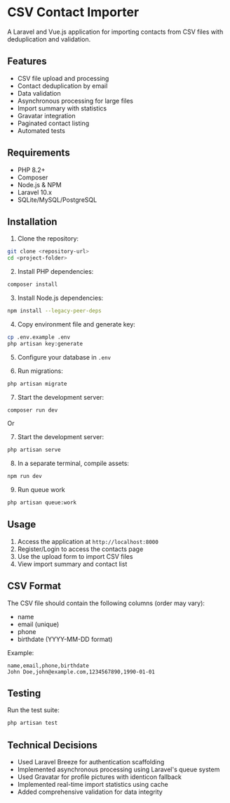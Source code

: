 # CSV Contact Importer

A Laravel and Vue.js application for importing contacts from CSV files with deduplication and validation.

## Features

- CSV file upload and processing
- Contact deduplication by email
- Data validation
- Asynchronous processing for large files
- Import summary with statistics
- Gravatar integration
- Paginated contact listing
- Automated tests

## Requirements

- PHP 8.2+
- Composer
- Node.js & NPM
- Laravel 10.x
- SQLite/MySQL/PostgreSQL

## Installation

1. Clone the repository:
```bash
git clone <repository-url>
cd <project-folder>
```

2. Install PHP dependencies:
```bash
composer install
```

3. Install Node.js dependencies:
```bash
npm install --legacy-peer-deps
```

4. Copy environment file and generate key:
```bash
cp .env.example .env
php artisan key:generate
```

5. Configure your database in `.env`

6. Run migrations:
```bash
php artisan migrate
```

7. Start the development server:
```bash
composer run dev
``` 
Or

7. Start the development server:
```bash
php artisan serve
```

8. In a separate terminal, compile assets:
```bash
npm run dev
```

9. Run queue work
```bash
php artisan queue:work
```

## Usage

1. Access the application at `http://localhost:8000`
2. Register/Login to access the contacts page
3. Use the upload form to import CSV files
4. View import summary and contact list

## CSV Format

The CSV file should contain the following columns (order may vary):
- name
- email (unique)
- phone
- birthdate (YYYY-MM-DD format)

Example:
```csv
name,email,phone,birthdate
John Doe,john@example.com,1234567890,1990-01-01
```

## Testing

Run the test suite:
```bash
php artisan test
```

## Technical Decisions

- Used Laravel Breeze for authentication scaffolding
- Implemented asynchronous processing using Laravel's queue system
- Used Gravatar for profile pictures with identicon fallback
- Implemented real-time import statistics using cache
- Added comprehensive validation for data integrity

